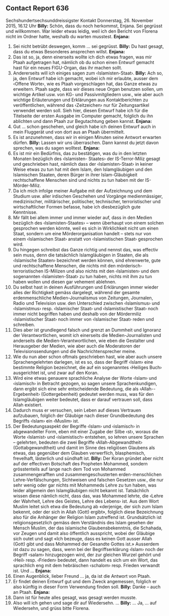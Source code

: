 ## Contact Report 636
Sechshundertsechsunddreissigster Kontakt
Donnerstag, 26. November 2015, 16.12 Uhr
**Billy:**
Schön, dass du noch herkommst, Enjana. Sei gegrüsst und willkommen. War leider etwas leidig, weil ich den Bericht von Florena nicht im Ordner hatte, weshalb du warten musstest.
**Enjana:**
1. Sei nicht betrübt deswegen, komm … sei gegrüsst.
**Billy:**
Du hast gesagt, dass du etwas Besonderes ansprechen willst.
**Enjana:**
2. Das ist so, ja, denn einerseits wollte ich dich etwas fragen, was mir Ptaah aufgetragen hat, nämlich ob du schon einen Entwurf gemacht hast für ein neues FIGU-Organ, das ihr machen sollt.
3. Andererseits will ich einiges sagen zum ‹Islamisten-Staat›.
**Billy:**
Ach so, ja, den Entwurf habe ich gemacht, wobei ich mir erlaubte, ausser dem ‹Offene Worte›, wie es Ptaah vorgeschlagen hat, das Ganze etwas zu erweitern. Ptaah sagte, dass wir dieses neue Organ benutzen sollen, um wichtige Artikel usw. von KG- und Passivmitgliedern usw., wie aber auch wichtige Erläuterungen und Erklärungen aus Kontaktberichten zu veröffentlichen, während das ‹Zeitzeichen› nur für Zeitungsartikel verwendet werden soll. Sieh hier, diesen Entwurf habe ich für die Titelseite der ersten Ausgabe im Computer gemacht, folglich du ihn ablichten und dann Ptaah zur Begutachtung geben kannst.
**Enjana:**
4. Gut … schon geschehen, und gleich habe ich deinen Entwurf auch in mein Fluggerät und von dort aus an Ptaah übermittelt.
5. Es ist anzunehmen, dass wir in einigen Minuten seine Antwort erwarten dürfen.
**Billy:**
Lassen wir uns überraschen. Dann kannst du jetzt davon sprechen, was du sagen wolltest.
**Enjana:**
6. Es ist mir ein Bedürfnis, das zu bestätigen, was du in den letzten Monaten bezüglich des ‹Islamisten- Staates› der IS-Terror-Miliz gesagt und geschrieben hast, nämlich dass der ‹Islamisten-Staat› in keiner Weise etwas zu tun hat mit dem Islam, den Islamgläubigen und den Islamischen Staaten, deren Bürger in ihrer Islam-Gläubigkeit rechtschaffene Menschen sind und nichts zu tun haben mit der IS-Mörder-Miliz.
7. Da ich mich infolge meiner Aufgabe mit der Aufzeichnung und dem Studium usw. aller irdischen Geschehen und Vorgänge medienmässiger, medizinischer, militärischer, politischer, technischer, terroristischer und wirtschaftlicher Formen befasse, habe ich diesbezüglich gute Kenntnisse.
8. Mir fällt bei allem immer und immer wieder auf, dass in den Medien bezüglich des ‹Islamisten-Staates› – wenn überhaupt von einem solchen gesprochen werden könnte, weil es sich in Wirklichkeit nicht um einen Staat, sondern um eine Mörderorganisation handelt – stets nur von einem ‹Islamischen Staat› anstatt von ‹Islamistischen Staat› gesprochen wird.
9. Du hingegen schreibst das Ganze richtig und nennst das, was effectiv sein muss, denn die tatsächlich Islamgläubigen in Staaten, die als ‹Islamische Staaten› bezeichnet werden können, sind ehrenwerte, gute und rechtschaffene Menschen, die nichts mit den mörderisch-terroristischen IS-Milizen und also nichts mit den ‹Islamisten› und dem sogenannten ‹Islamisten-Staat› zu tun haben, nichts mit ihm zu tun haben wollen und diesen gar vehement ablehnen.
10. Du selbst hast in deinen Ausführungen und Erklärungen immer wieder alles der Richtigkeit gemäss dargelegt, während der gesamte erdenmenschliche Medien-Journalismus von Zeitungen, Journalen, Radio und Television usw. den Unterschied zwischen ‹Islamismus› und ‹Islamistmus› resp. ‹Islamischer Staat› und ‹Islamistischer Staat› noch immer nicht begriffen haben und deshalb von der Mördermiliz ‹Islamistischer Staat› noch immer von ‹Islamischer Staat› reden und schreiben.
11. Dies aber ist grundlegend falsch und grenzt an Dummheit und Ignoranz der Verantwortlichen, womit ich einerseits die Medien-Journalisten und anderseits die Medien-Verantwortlichen, wie eben die Gestalter und Herausgeber der Medien, wie aber auch die Moderatoren der Televisionssendungen und die Nachrichtensprecher meine.
12. Wie du nun aber schon oftmals geschrieben hast, wie aber auch unsere Sprachengelehrten darlegen, ist es so, dass der Begriff ‹Islam› eine bestimmte Religion bezeichnet, die auf ein sogenanntes ‹Heiliges Buch› ausgerichtet ist, und zwar auf den Koran.
13. Wird eine etwas genauere sprachliche Analyse der Worte ‹Islam› und ‹islamisch› in Betracht gezogen, so sagen unsere Sprachenkundigen, dann ergibt sich eine sehr entscheidende Bedeutung, die als ‹Allah--Ergebenheit› (Gottergebenheit) gedeutet werden muss, was für den Islamgläubigen weiter bedeutet, dass er darauf vertrauen soll, dass Allah existiert.
14. Dadurch muss er versuchen, sein Leben auf dieses Vertrauen aufzubauen, folglich der Gläubige nach dieser Grundbedeutung des Begriffs ‹Islam› ein ‹Muslim› ist.
15. Der Bedeutungsaspekt der Begriffe ‹Islam› und ‹islamisch› in abgewandelter Form, eben mit einer Zugabe der Silbe ‹st›, woraus die Worte ‹Islamist› und ‹islamistisch› entstehen, so lehren unsere Sprachen – gelehrten, bedeuten die zwei Begriffe ‹Allah-Abgewandtheit› (Gottabgewandtheit) und damit im Sinne des religiösen Glaubens als etwas, das gegenüber dem Glauben verwerflich, blasphemisch, frevelhaft, lästerlich und sündhaft ist.
**Billy:**
Der Koran gründet aber nicht auf der effectiven Botschaft des Propheten Mohammed, sondern grösstenteils auf lange nach dem Tod von Mohammed zusammengerafften und zusammengeschusterten erden-menschlichen Lehre-Verfälschungen, Sichtweisen und falschen Gesetzen usw., die nur sehr wenig oder gar nichts mit Mohammeds Lehre zu tun haben, was leider allgemein den Islamgläubigen nicht bekannt ist. Tatsächlich wissen diese nämlich nicht, dass das, was Mohammed lehrte, die ‹Lehre der Wahrheit, Lehre des Geistes, Lehre des Lebens› ist. Aus dem Wort Muslim leitet sich etwa die Bedeutung ab «derjenige, der sich zum Islam bekennt, oder der sich in Allah (Gott) ergibt», folglich diese Bezeichnung also für die Anhänger der Religion Islam zutreffend ist. Grundsätzlich ist religionsgesetzlich gemäss dem Verständnis des Islam gesehen der Mensch Muslim, der das islamische Glaubensbekenntnis, die Schahada, vor Zeugen und damit also öffentlich ausspricht, wobei der Gläubige sich outet und sagt «Ich bezeuge, dass es keinen Gott ausser Allah (Gott) gibt und dass Mohammed der Gesandte Gottes ist.» Ausserdem ist dazu zu sagen, dass, wenn bei der Begriffserklärung ‹Islam› noch der Begriff ‹salam› hinzugezogen wird, der zur gleichen Wurzel gehört und ‹Heil› resp. ‹Frieden› bedeutet, dann handelt es sich um ein Wort, das sprachlich eng mit dem hebräischen ‹schalom› resp. Frieden verwandt ist. Und …
**Enjana:**
16. Einen Augenblick, lieber Freund … ja, da ist die Antwort von Ptaah.
17. Er findet deinen Entwurf gut und dem Zweck angemessen, folglich er also künftig in dieser Form Verwendung finden soll.
**Billy:**
Danke – auch an Ptaah.
**Enjana:**
18. Dann ist für heute alles gesagt, was gesagt werden musste.
19. Also will ich gehen und sage dir auf Wiedersehn. …
**Billy:**
… Ja, … auf Wiedersehn, und grüss bitte Florena.